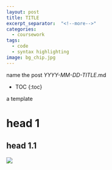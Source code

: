 ```yaml
---
layout: post
title: TITLE
excerpt_separator:  "<!--more-->"
categories:
  - coursework
tags:
  - code
  - syntax highlighting
image: bg_chip.jpg
---
```


name the post _YYYY-MM-DD-TITLE_.md

- TOC
{:toc}

<!--more-->
a template

# head 1
## head 1.1

<img src="{{site.baseurl}}/assets/image/bg_chip.jpg">
